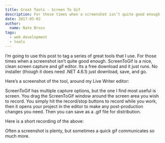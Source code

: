 ```yaml
---
title: Great Tools - Screen To Gif
description: For those times when a screenshot isn’t quite good enough. ScreenToGif is a nice, clean screen capture and gif editor. Its a free download and it just runs. No installer (though it does need .NET 4.6.1) just download, save, and go.
date: 2017-05-02
author: 
  name: Nate Bross
tags: 
  - web development
  - tools
---
```

I’m going to use this post to tag a series of great tools that I use. For those times when a screenshot isn’t quite good enough. ScreenToGif is a nice, clean screen capture and gif editor. Its a free download and it just runs. No installer (though it does need .NET 4.6.1) just download, save, and go.

Here’s a screenshot of the tool, around my Live Writer editor:

<content-image
  src="blog/archive/Great-Tools-Screen-To-Gif_D142_image_2.png"
  alt="Screen To Gif screenshot"></content-image>

ScreenToGif has multiple capture options, but the one I find most useful is screen. You drag the ScreenToGif window around the screen area you wish to record. You simply hit the record/stop buttons to record while you work, then it opens your project in the editor to make any post-production changes you need. Then you can save as a .gif file for distribution.

Here is a short recording of the above:

<content-image
  src="blog/archive/Great-Tools-Screen-To-Gif_D142_ScreenToGifDemo_2.gif"
  alt="Screen To Gif demo gif"></content-image>

Often a screenshot is plenty, but sometimes a quick gif communicates so much more.
